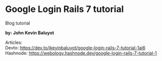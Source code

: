 # Google Login Rails 7 tutorial
Blog tutorial

**by: John Kevin Baluyot**

Articles: \
Devto: https://dev.to/jkevinbaluyot/google-login-rails-7-tutorial-1ai6 \
Hashnode: https://webology.hashnode.dev/google-login-rails-7-tutorial-1

